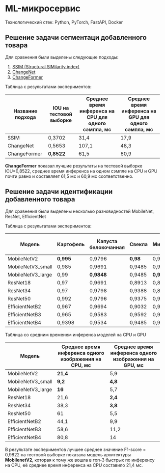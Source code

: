 # ML-микросервис

Технологический стек: Python, PyTorch, FastAPI, Docker

## Решение задачи сегментаци добавленного товара

Для сравнения были выделены следующие подходы: 
1. [SSIM (Structural SIMilarity index)](https://scikit-image.org/docs/stable/auto_examples/transform/plot_ssim.html) 
2. [ChangeNet](https://github.com/leonardoaraujosantos/ChangeNet) 
3. [ChangeFormer](https://github.com/wgcban/ChangeFormer)

Таблица с результатами экспериментов:

| Название подхода | IOU на тестовой выборке | Среднее время инференса на CPU для одного сэмпла, мс | Среднее время инференса на GPU для одного сэмпла, мс |
|-------------------|--------------------------|-----------------------------------------------------|-----------------------------------------------------|
| SSIM             | 0,3702                  | 31,4                                                | 17,9                                                |
| ChangeNet        | 0,5653                  | 107,1                                               | 48,3                                                |
| ChangeFormer     | **0,8522**              | 61,5                                                | 60,9                                                |

**ChangeFormer** показал лучшие результаты на тестовой выборке IOU=0,8522, среднее время инференса на одном сэмпле на CPU и GPU почти равно и составляет 61,5 мс и 60,9 мс соответственно.

## Решение задачи идентификации добавленного товара

Для сравнения были выделены несколько разновидностей MobileNet, ResNet, EfficientNet

Таблица с результатами экспериментов:

| Модель                | Картофель | Капуста белокочанная | Cвекла | Минтай | Лук репчатый | Mean F1-score |
|-----------------------|------------|---------------------|---------|---------|---------------|---------------|
| MobileNetV2          | **0,995**      | 0,9796             | **0,98**    | 0,9585  | **0,9981**        | **0,9822**       |
| MobileNetV3_small    | 0,985      | 0,9691             | 0,9485  | 0,9697  | 0,9749        | 0,9694       |
| MobileNetV3_large    | 0,99       | **0,9848**         | 0,9485  | **0,9698** | 0,9949        | 0,9776        |
| ResNet18             | 0,97       | 0,9691             | 0,8913  | 0,8913  | 0,9588        | 0,9361        |
| ResNet34             | 0,97       | 0,9798             | 0,9388  | 0,8539  | 0,9634        | 0,9412       |
| ResNet50             | 0,992      | 0,9796             | 0,9375  | 0,9485  | 0,9348        | 0,9585       |
| EfficientNetB2       | 0,967      | 0,9694             | 0,9032  | 0,9697  | 0,9798        | 0,9578       |
| EfficientNetB3       | 0,965      | 0,9583             | 0,9592  | 0,9495  | 0,9741        | 0,9612       |
| EfficientNetB4       | 0,9398     | 0,9534             | 0,9485  | 0,96    | 0,9846        | 0,9573       |

Таблица со средним временем инференса моделей на CPU и GPU

| Модель                | Среднее время инференса одного изображения на CPU, мс | Среднее время инференса одного изображения на GPU, мс |
|-----------------------|------------------------------------------------------|------------------------------------------------------|
| MobileNetV2          | **21,4**                                                | 5,9                                                  |
| MobileNetV3_small    | **9,2**                                                 | **4,8**                                                  |
| MobileNetV3_large    | **16**                                                  | 5,7                                                  |
| ResNet18             | 21,6                                                | **2,4**                                                  |
| ResNet34             | 38,3                                                | **3,8**                                                  |
| ResNet50             | 61                                                  | 5,5                                                  |
| EfficientNetB2       | 44,1                                                | 9,9                                                  |
| EfficientNetB3       | 58,6                                                | 11,2                                                 |
| EfficientNetB4       | 80,8                                                | 14                                                   |

В результате экспериментов лучшее среднее значение F1-score = 0,9822 на тестовой выборке показала модель архитектуры **MobilenetV2**, которая к тому же вошла в топ-3 быстрых по инференсу на CPU, её среднее время инференса на CPU составило 21,4 мс.